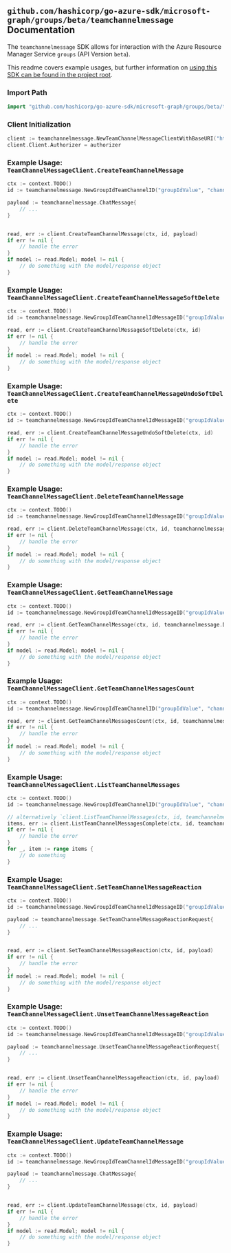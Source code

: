 
## `github.com/hashicorp/go-azure-sdk/microsoft-graph/groups/beta/teamchannelmessage` Documentation

The `teamchannelmessage` SDK allows for interaction with the Azure Resource Manager Service `groups` (API Version `beta`).

This readme covers example usages, but further information on [using this SDK can be found in the project root](https://github.com/hashicorp/go-azure-sdk/tree/main/docs).

### Import Path

```go
import "github.com/hashicorp/go-azure-sdk/microsoft-graph/groups/beta/teamchannelmessage"
```


### Client Initialization

```go
client := teamchannelmessage.NewTeamChannelMessageClientWithBaseURI("https://management.azure.com")
client.Client.Authorizer = authorizer
```


### Example Usage: `TeamChannelMessageClient.CreateTeamChannelMessage`

```go
ctx := context.TODO()
id := teamchannelmessage.NewGroupIdTeamChannelID("groupIdValue", "channelIdValue")

payload := teamchannelmessage.ChatMessage{
	// ...
}


read, err := client.CreateTeamChannelMessage(ctx, id, payload)
if err != nil {
	// handle the error
}
if model := read.Model; model != nil {
	// do something with the model/response object
}
```


### Example Usage: `TeamChannelMessageClient.CreateTeamChannelMessageSoftDelete`

```go
ctx := context.TODO()
id := teamchannelmessage.NewGroupIdTeamChannelIdMessageID("groupIdValue", "channelIdValue", "chatMessageIdValue")

read, err := client.CreateTeamChannelMessageSoftDelete(ctx, id)
if err != nil {
	// handle the error
}
if model := read.Model; model != nil {
	// do something with the model/response object
}
```


### Example Usage: `TeamChannelMessageClient.CreateTeamChannelMessageUndoSoftDelete`

```go
ctx := context.TODO()
id := teamchannelmessage.NewGroupIdTeamChannelIdMessageID("groupIdValue", "channelIdValue", "chatMessageIdValue")

read, err := client.CreateTeamChannelMessageUndoSoftDelete(ctx, id)
if err != nil {
	// handle the error
}
if model := read.Model; model != nil {
	// do something with the model/response object
}
```


### Example Usage: `TeamChannelMessageClient.DeleteTeamChannelMessage`

```go
ctx := context.TODO()
id := teamchannelmessage.NewGroupIdTeamChannelIdMessageID("groupIdValue", "channelIdValue", "chatMessageIdValue")

read, err := client.DeleteTeamChannelMessage(ctx, id, teamchannelmessage.DefaultDeleteTeamChannelMessageOperationOptions())
if err != nil {
	// handle the error
}
if model := read.Model; model != nil {
	// do something with the model/response object
}
```


### Example Usage: `TeamChannelMessageClient.GetTeamChannelMessage`

```go
ctx := context.TODO()
id := teamchannelmessage.NewGroupIdTeamChannelIdMessageID("groupIdValue", "channelIdValue", "chatMessageIdValue")

read, err := client.GetTeamChannelMessage(ctx, id, teamchannelmessage.DefaultGetTeamChannelMessageOperationOptions())
if err != nil {
	// handle the error
}
if model := read.Model; model != nil {
	// do something with the model/response object
}
```


### Example Usage: `TeamChannelMessageClient.GetTeamChannelMessagesCount`

```go
ctx := context.TODO()
id := teamchannelmessage.NewGroupIdTeamChannelID("groupIdValue", "channelIdValue")

read, err := client.GetTeamChannelMessagesCount(ctx, id, teamchannelmessage.DefaultGetTeamChannelMessagesCountOperationOptions())
if err != nil {
	// handle the error
}
if model := read.Model; model != nil {
	// do something with the model/response object
}
```


### Example Usage: `TeamChannelMessageClient.ListTeamChannelMessages`

```go
ctx := context.TODO()
id := teamchannelmessage.NewGroupIdTeamChannelID("groupIdValue", "channelIdValue")

// alternatively `client.ListTeamChannelMessages(ctx, id, teamchannelmessage.DefaultListTeamChannelMessagesOperationOptions())` can be used to do batched pagination
items, err := client.ListTeamChannelMessagesComplete(ctx, id, teamchannelmessage.DefaultListTeamChannelMessagesOperationOptions())
if err != nil {
	// handle the error
}
for _, item := range items {
	// do something
}
```


### Example Usage: `TeamChannelMessageClient.SetTeamChannelMessageReaction`

```go
ctx := context.TODO()
id := teamchannelmessage.NewGroupIdTeamChannelIdMessageID("groupIdValue", "channelIdValue", "chatMessageIdValue")

payload := teamchannelmessage.SetTeamChannelMessageReactionRequest{
	// ...
}


read, err := client.SetTeamChannelMessageReaction(ctx, id, payload)
if err != nil {
	// handle the error
}
if model := read.Model; model != nil {
	// do something with the model/response object
}
```


### Example Usage: `TeamChannelMessageClient.UnsetTeamChannelMessageReaction`

```go
ctx := context.TODO()
id := teamchannelmessage.NewGroupIdTeamChannelIdMessageID("groupIdValue", "channelIdValue", "chatMessageIdValue")

payload := teamchannelmessage.UnsetTeamChannelMessageReactionRequest{
	// ...
}


read, err := client.UnsetTeamChannelMessageReaction(ctx, id, payload)
if err != nil {
	// handle the error
}
if model := read.Model; model != nil {
	// do something with the model/response object
}
```


### Example Usage: `TeamChannelMessageClient.UpdateTeamChannelMessage`

```go
ctx := context.TODO()
id := teamchannelmessage.NewGroupIdTeamChannelIdMessageID("groupIdValue", "channelIdValue", "chatMessageIdValue")

payload := teamchannelmessage.ChatMessage{
	// ...
}


read, err := client.UpdateTeamChannelMessage(ctx, id, payload)
if err != nil {
	// handle the error
}
if model := read.Model; model != nil {
	// do something with the model/response object
}
```
